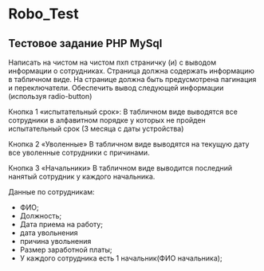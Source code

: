 # Robo_Test

## Тестовое задание PHP MySql

Написать на чистом на чистом пхп страничку (и) с выводом информации о сотрудниках. 
Страница должна содержать информацию в табличном виде. 
На странице должна быть предусмотрена пагинация и переключатели. 
Обеспечить вывод следующей информации (используя radio-button)

Кнопка 1 «испытательный срок»: 
В табличном виде выводятся все сотрудники в алфавитном порядке у которых не пройден испытательный срок (3 месяца с даты устройства) 

Кнопка 2 «Уволенные»
В табличном виде выводятся на текущую дату все уволенные сотрудники с причинами. 

Кнопка 3 «Начальники»
В табличном виде выводится последний нанятый сотрудник у каждого начальника. 

Данные по сотрудникам:
- ФИО;
- Должность; 
- Дата приема на работу;
- дата увольнения
- причина увольнения
- Размер заработной платы;
- У каждого сотрудника есть 1 начальник(ФИО начальника); 
